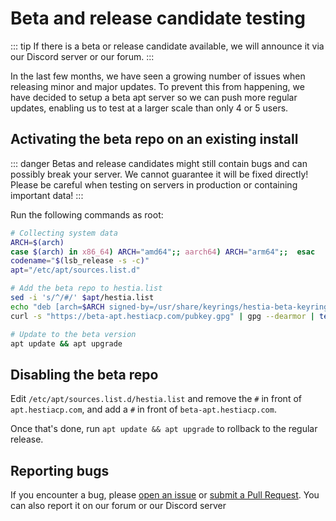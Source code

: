 # Beta and release candidate testing

::: tip
If there is a beta or release candidate available, we will announce it via our Discord server or our forum.
:::

In the last few months, we have seen a growing number of issues when releasing minor and major updates. To prevent this from happening, we have decided to setup a beta apt server so we can push more regular updates, enabling us to test at a larger scale than only 4 or 5 users.

## Activating the beta repo on an existing install

::: danger
Betas and release candidates might still contain bugs and can possibly break your server. We cannot guarantee it will be fixed directly! Please be careful when testing on servers in production or containing important data!
:::

Run the following commands as root:

```bash
# Collecting system data
ARCH=$(arch)
case $(arch) in x86_64) ARCH="amd64";; aarch64) ARCH="arm64";;  esac
codename="$(lsb_release -s -c)"
apt="/etc/apt/sources.list.d"

# Add the beta repo to hestia.list
sed -i 's/^/#/' $apt/hestia.list
echo "deb [arch=$ARCH signed-by=/usr/share/keyrings/hestia-beta-keyring.gpg] https://beta-apt.hestiacp.com/ $codename main" >> $apt/hestia.list
curl -s "https://beta-apt.hestiacp.com/pubkey.gpg" | gpg --dearmor | tee /usr/share/keyrings/hestia-beta-keyring.gpg  >/dev/null 2>&1

# Update to the beta version
apt update && apt upgrade
```

## Disabling the beta repo

Edit `/etc/apt/sources.list.d/hestia.list` and remove the `#` in front of `apt.hestiacp.com`, and add a `#` in front of `beta-apt.hestiacp.com`.

Once that's done, run `apt update && apt upgrade` to rollback to the regular release.

## Reporting bugs

If you encounter a bug, please [open an issue](https://github.com/hestiacp/hestiacp/issues/new/choose) or [submit a Pull Request](https://github.com/hestiacp/hestiacp/pulls). You can also report it on our forum or our Discord server
